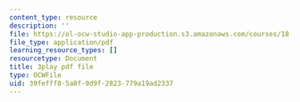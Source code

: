 ```yaml
---
content_type: resource
description: ''
file: https://ol-ocw-studio-app-production.s3.amazonaws.com/courses/18-06sc-linear-algebra-fall-2011/39fefff85a0f9d9f2823779a19ad2337_mVeuZzJdd1w.pdf
file_type: application/pdf
learning_resource_types: []
resourcetype: Document
title: 3play pdf file
type: OCWFile
uid: 39fefff8-5a0f-9d9f-2823-779a19ad2337
---
```

